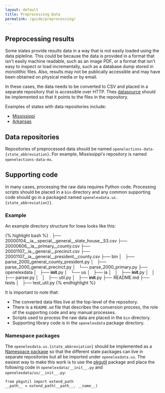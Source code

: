 ```yaml
---
layout: default
title: Preprocessing Data 
permalink: /guide/preprocessing/
---
```


## Preprocessing results

Some states provide results data in a way that is not easily loaded using the data pipleline.  This could be because the data is provided in a format that isn't easily machine readable, such as an image PDF, or a format that isn't easy to inspect or load incrementally, such as a database dump stored in monolithic files.  Also, results may not be publically accessible and may have been obtained on physical media or by email.

In these cases, the data needs to be converted to CSV and placed in a separate repository that is accessible over HTTP.  Thes [datasource](/guide/#datasource) should be implemented so that it points to the files in the repository.

Examples of states with data repositories include:

* [Mississippi](http://github.com/openelections/openelections-data-ms)
* [Arkansas](http://github.com/openelections/openelections-data-ar)

## Data repositories

Repositories of preprocessed data should be named ``openelections-data-{state_abbreviation}``.  For example, Mississippi's repository is named ``openelections-data-ms``.

## Supporting code 

In many cases, processing the raw data requires Python code.  Processing scripts should be placed in a ``bin`` directory and any common supporting code should go in a packaged named ``openelexdata.us.{state_abbreviation}}``.

### Example

An example directory structure for Iowa looks like this:

{% highlight bash %}
.
├── 20000104__ia__special__general__state_house__53.csv
├── 20000606__ia__primary__county.csv
├── 20001107__ia__general__precinct.csv
├── 20001107__ia__general__president__county.csv
├── bin
│   ├── parse_2000_general_county_president.py
│   ├── parse_2000_general_precinct.py
│   └── parse_2000_primary.py
├── openelexdata
│   ├── __init__.py
│   └── us
│       ├── ia
│       │   ├── __init__.py
│       │   ├── parser.py
│       │   ├── util.py
│       ├── __init__.py
├── README.md
├── tests
│   ├── test_util.py
{% endhighlight %}

It is important to note that:

* The converted data files live at the top-level of the repository.
* There is a ``README.md`` file that describes the conversion process, the role of the supporting code and any manual processes.
* Scripts used to process the raw data are placed in the ``bin`` directory.
* Supporting library code is in the ``openelexdata`` package directory.

### Namespace packages

The ``openelexdata.us.{state_abbreviation}`` should be implemented as a [Namespace package](http://legacy.python.org/dev/peps/pep-0420/) so that the different state packages can live in separate repositories but all be imported under ``openelexdata.us``.  The easiest way to make this work is to use the [pkgutil](https://docs.python.org/2/library/pkgutil.html) package and place the following code in ``openelexdata/__init__.py`` and ``openelexdata/us/__init__.py``:

```
from pkgutil import extend_path
__path__ = extend_path(__path__, __name__)
```
